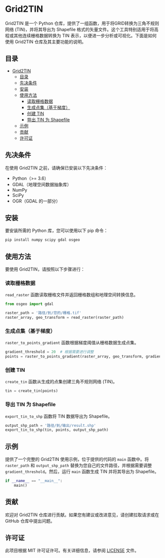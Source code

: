 # Grid2TIN

Grid2TIN 是一个 Python 仓库，提供了一组函数，用于将GRID转换为三角不规则网络 (TIN)，并将其导出为 Shapefile 格式的矢量文件。这个工具特别适用于将高程或其他连续栅格数据转换为 TIN 表示，以便进一步分析或可视化。下面是如何使用 Grid2TIN 仓库及其主要功能的说明。

## 目录
- [Grid2TIN](#grid2tin)
  - [目录](#目录)
  - [先决条件](#先决条件)
  - [安装](#安装)
  - [使用方法](#使用方法)
    - [读取栅格数据](#读取栅格数据)
    - [生成点集（基于梯度）](#生成点集基于梯度)
    - [创建 TIN](#创建-tin)
    - [导出 TIN 为 Shapefile](#导出-tin-为-shapefile)
  - [示例](#示例)
  - [贡献](#贡献)
  - [许可证](#许可证)

## 先决条件
在使用 Grid2TIN 之前，请确保已安装以下先决条件：
- Python（>= 3.6）
- GDAL（地理空间数据抽象库）
- NumPy
- SciPy
- OGR（GDAL 的一部分）

## 安装
要安装所需的 Python 库，您可以使用以下 pip 命令：

```bash
pip install numpy scipy gdal osgeo
```

## 使用方法
要使用 Grid2TIN，请按照以下步骤进行：

### 读取栅格数据
`read_raster` 函数读取栅格文件并返回栅格数组和地理空间转换信息。

```python
from osgeo import gdal

raster_path = '路径/到/您的/栅格.tif'
raster_array, geo_transform = read_raster(raster_path)
```

### 生成点集（基于梯度）
`raster_to_points_gradient` 函数根据梯度阈值从栅格数据生成点集。

```python
gradient_threshold = 20  # 根据需要进行调整
points = raster_to_points_gradient(raster_array, geo_transform, gradient_threshold)
```

### 创建 TIN
`create_tin` 函数从生成的点集创建三角不规则网络 (TIN)。

```python
tin = create_tin(points)
```

### 导出 TIN 为 Shapefile
`export_tin_to_shp` 函数将 TIN 数据导出为 Shapefile。

```python
output_shp_path = '路径/到/输出/result.shp'
export_tin_to_shp(tin, points, output_shp_path)
```

## 示例
提供了一个完整的 Grid2TIN 使用示例，位于提供的代码的 `main` 函数中。将 `raster_path` 和 `output_shp_path` 替换为您自己的文件路径，并根据需要调整 `gradient_threshold`。然后，运行 `main` 函数生成 TIN 并将其导出为 Shapefile。

```python
if __name__ == "__main__":
    main()
```

## 贡献
欢迎对 Grid2TIN 仓库进行贡献。如果您有建议或改进意见，请创建拉取请求或在 GitHub 仓库中提出问题。

## 许可证
此项目根据 MIT 许可证许可。有关详细信息，请参阅 [LICENSE](LICENSE) 文件。